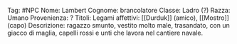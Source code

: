 Tag: #NPC
Nome: Lambert
Cognome: brancolatore
Classe: Ladro (?)
Razza: Umano
Provenienza: ?
Titoli: 
Legami affettivi: [[Durduk]] (amico), [[Mostro]] (capo)
Descrizione: ragazzo smunto, vestito molto male, trasandato, con un giacco di maglia, capelli rossi e unti che lavora nel cantiere navale.